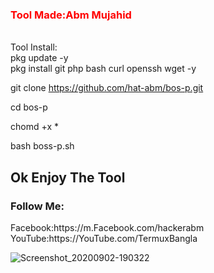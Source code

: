 <h3 style="color:red"> Tool Made:Abm Mujahid</h3>
<br>
Tool Install:<br>
pkg update -y<br>
pkg install git php bash curl openssh wget -y<br>

git clone https://github.com/hat-abm/bos-p.git<br>

cd bos-p

chomd +x *

bash boss-p.sh

<h2>Ok Enjoy The Tool </h2>
<h3>Follow Me:</h3>
Facebook:https://m.Facebook.com/hackerabm<br>
YouTube:https://YouTube.com/TermuxBangla



![Screenshot_20200902-190322](https://user-images.githubusercontent.com/57522482/92684934-2dbeb080-f326-11ea-8975-0695bd306723.png)

